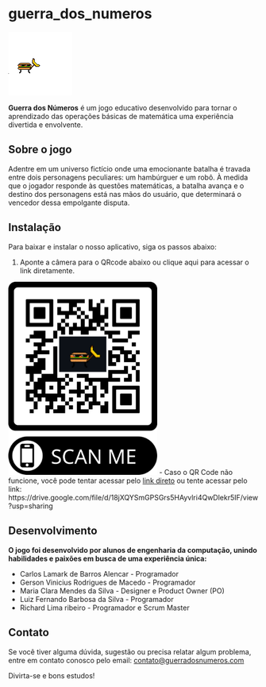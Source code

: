 # guerra_dos_numeros

 <img src="./assets/images/hamburger/attacks/0_0_0.png" alt="Hamburguer"/>


**Guerra dos Números** é um jogo educativo desenvolvido para tornar o aprendizado das operações básicas de matemática uma experiência divertida e envolvente.

## Sobre o jogo

Adentre em um universo fictício onde uma emocionante batalha é travada entre dois personagens peculiares: um hambúrguer e um robô. À medida que o jogador responde às questões matemáticas, a batalha avança e o destino dos personagens está nas mãos do usuário, que determinará o vencedor dessa empolgante disputa.

## Instalação

Para baixar e instalar o nosso aplicativo, siga os passos abaixo:

<ol>
  <li> Aponte a câmera para o QRcode abaixo ou clique aqui para acessar o link diretamente.</li>
</ol>
  <img src="./https_drive_google_com_file_d_18jXQYSmGPSGrs5HAyvlri4QwDlekr5IF_view_usp_sharing.png" alt="QR code" style="width:300px;"/>
- Caso o QR Code não funcione, você pode tentar acessar pelo <a href="https://drive.google.com/file/d/18jXQYSmGPSGrs5HAyvlri4QwDlekr5IF/view?usp=sharing" target="_BLANK">link direto</a> ou tente acessar pelo link: https://drive.google.com/file/d/18jXQYSmGPSGrs5HAyvlri4QwDlekr5IF/view?usp=sharing


## Desenvolvimento

**O jogo foi desenvolvido por alunos de engenharia da computação, unindo habilidades e paixões em busca de uma experiência única:** 
- Carlos Lamark de Barros Alencar - Programador
- Gerson Vinicius Rodrigues de Macedo - Programador
- Maria Clara Mendes da Silva - Designer e Product Owner (PO)
- Luiz Fernando Barbosa da Silva - Programador
- Richard Lima ribeiro - Programador e Scrum Master

## Contato
Se você tiver alguma dúvida, sugestão ou precisa relatar algum problema, entre em contato conosco pelo email: contato@guerradosnumeros.com

Divirta-se e bons estudos!
